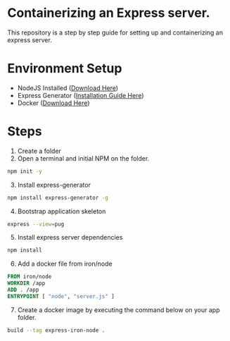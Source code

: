 # Containerizing an Express server.
This repository is a step by step guide for setting up and containerizing an express server.

# Environment Setup

- NodeJS Installed ([Download Here](https://nodejs.org/en/download/))
- Express Generator ([Installation Guide Here](https://expressjs.com/en/starter/generator.html))
- Docker ([Download Here](https://www.docker.com/get-started))

# Steps
1. Create a folder
2. Open a terminal and initial NPM on the folder.

```sh
npm init -y
```

3. Install express-generator

```sh
npm install express-generator -g
```

4. Bootstrap application skeleton

```sh
express --view=pug
```

5. Install express server dependencies

```sh
npm install
```

6. Add a docker file from iron/node

```dockerfile
FROM iron/node
WORKDIR /app
ADD . /app
ENTRYPOINT [ "node", "server.js" ]
```

7. Create a docker image by executing the command below on your app folder.

```sh
build --tag express-iron-node .
```
